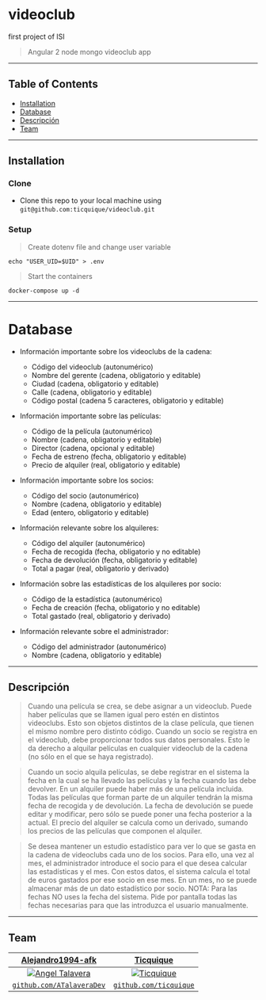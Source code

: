 # videoclub

first project of ISI
> Angular 2 node mongo videoclub app

---

## Table of Contents

- [Installation](#installation)
- [Database](#database)
- [Descripción](#descripción)
- [Team](#team)

---

## Installation

### Clone
- Clone this repo to your local machine using `git@github.com:ticquique/videoclub.git`
### Setup
> Create dotenv file and change user variable
```shell
echo "USER_UID=$UID" > .env
```
> Start the containers
```shell
docker-compose up -d
```

---

# Database

- Información importante sobre los videoclubs de la cadena:
    - Código del videoclub (autonumérico)
    - Nombre del gerente (cadena, obligatorio y editable)
    - Ciudad (cadena, obligatorio y editable)
    - Calle (cadena, obligatorio y editable)
    - Código postal (cadena 5 caracteres, obligatorio y editable)

- Información importante sobre las películas:
    - Código de la película (autonumérico)
    - Nombre (cadena, obligatorio y editable)
    - Director (cadena, opcional y editable)
    - Fecha de estreno (fecha, obligatorio y editable)
    - Precio de alquiler (real, obligatorio y editable)

- Información importante sobre los socios:
    - Código del socio (autonumérico)
    - Nombre (cadena, obligatorio y editable)
    - Edad (entero, obligatorio y editable)

- Información relevante sobre los alquileres:
    - Código del alquiler (autonumérico)
    - Fecha de recogida (fecha, obligatorio y no editable)
    - Fecha de devolución (fecha, obligatorio y editable)
    - Total a pagar (real, obligatorio y derivado)

- Información sobre las estadísticas de los alquileres por socio:
    - Código de la estadística (autonumérico)
    - Fecha de creación (fecha, obligatorio y no editable)
    - Total gastado (real, obligatorio y derivado)

- Información relevante sobre el administrador:
    - Código del administrador (autonumérico)
    - Nombre (cadena, obligatorio y editable) 

---

## Descripción

> Cuando una película se crea, se debe asignar a un videoclub. Puede haber películas
que se llamen igual pero estén en distintos videoclubs. Esto son objetos distintos de la
clase película, que tienen el mismo nombre pero distinto código. 
Cuando un socio se registra en el videoclub, debe proporcionar todos sus datos
personales. Esto le da derecho a alquilar películas en cualquier videoclub de la cadena
(no sólo en el que se haya registrado).

> Cuando un socio alquila películas, se debe registrar en el sistema la fecha en la cual
se ha llevado las películas y la fecha cuando las debe devolver. En un alquiler puede
haber más de una película incluida. Todas las películas que forman parte de un
alquiler tendrán la misma fecha de recogida y de devolución. La fecha de devolución
se puede editar y modificar, pero sólo se puede poner una fecha posterior a la actual.
El precio del alquiler se calcula como un derivado, sumando los precios de las
películas que componen el alquiler.

> Se desea mantener un estudio estadístico para ver lo que se gasta en la cadena de
videoclubs cada uno de los socios. Para ello, una vez al mes, el administrador
introduce el socio para el que desea calcular las estadísticas y el mes. Con estos
datos, el sistema calcula el total de euros gastados por ese socio en ese mes. En un
mes, no se puede almacenar más de un dato estadístico por socio.
NOTA: Para las fechas NO uses la fecha del sistema. Pide por pantalla todas las
fechas necesarias para que las introduzca el usuario manualmente. 

---

## Team

| <a href="https://github.com/ATalaveraDev" target="_blank">**Alejandro1994-afk**</a> | <a href="https://github.com/ticquique" target="_blank">**Ticquique**</a> |
| :---: |:---:|
| [![Angel Talavera](https://github.com/ATalaveraDev.png?size=200)](https://github.com/ATalaveraDev)    | [![Ticquique](https://github.com/ticquique.png?size=200)](https://github.com/ticquique) |
| <a href="https://github.com/ATalaveraDev" target="_blank">`github.com/ATalaveraDev`</a> | <a href="https://github.com/ticquique" target="_blank">`github.com/ticquique`</a> |

